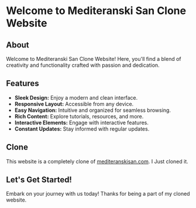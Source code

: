 # Welcome to Mediteranski San Clone Website

## About

Welcome to Mediteranski San Clone Website! Here, you'll find a blend of creativity and functionality crafted with passion and dedication.



## Features

- **Sleek Design:** Enjoy a modern and clean interface.
- **Responsive Layout:** Accessible from any device.
- **Easy Navigation:** Intuitive and organized for seamless browsing.
- **Rich Content:** Explore tutorials, resources, and more.
- **Interactive Elements:** Engage with interactive features.
- **Constant Updates:** Stay informed with regular updates.

## Clone

This website is a completely clone of [mediteranskisan.com](https://www.mediteranskisan.com/). I Just cloned it.


## Let's Get Started!

Embark on your journey with us today! Thanks for being a part of my cloned website.
